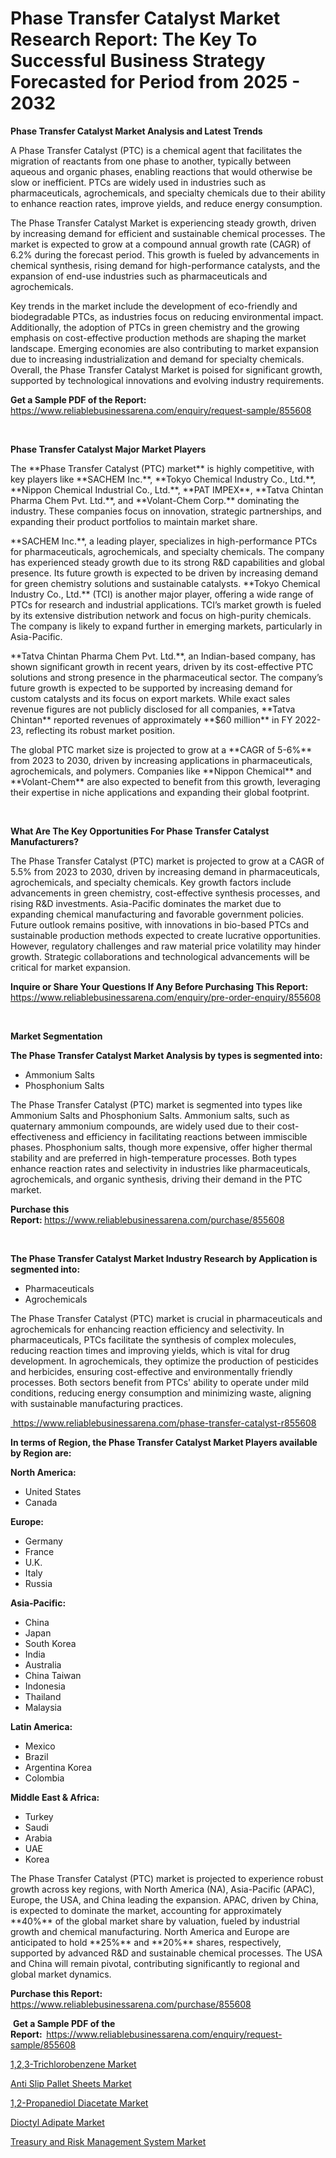 <p><h1>Phase Transfer Catalyst Market Research Report: The Key To Successful Business Strategy Forecasted for Period from 2025 - 2032</h1></p><p><strong>Phase Transfer Catalyst Market Analysis and Latest Trends</strong></p>
<p><p>A Phase Transfer Catalyst (PTC) is a chemical agent that facilitates the migration of reactants from one phase to another, typically between aqueous and organic phases, enabling reactions that would otherwise be slow or inefficient. PTCs are widely used in industries such as pharmaceuticals, agrochemicals, and specialty chemicals due to their ability to enhance reaction rates, improve yields, and reduce energy consumption.</p><p>The Phase Transfer Catalyst Market is experiencing steady growth, driven by increasing demand for efficient and sustainable chemical processes. The market is expected to grow at a compound annual growth rate (CAGR) of 6.2% during the forecast period. This growth is fueled by advancements in chemical synthesis, rising demand for high-performance catalysts, and the expansion of end-use industries such as pharmaceuticals and agrochemicals.</p><p>Key trends in the market include the development of eco-friendly and biodegradable PTCs, as industries focus on reducing environmental impact. Additionally, the adoption of PTCs in green chemistry and the growing emphasis on cost-effective production methods are shaping the market landscape. Emerging economies are also contributing to market expansion due to increasing industrialization and demand for specialty chemicals. Overall, the Phase Transfer Catalyst Market is poised for significant growth, supported by technological innovations and evolving industry requirements.</p></p>
<p><strong>Get a Sample PDF of the Report:&nbsp;</strong> <a href="https://www.reliablebusinessarena.com/enquiry/request-sample/855608?utm_campaign=1943&utm_medium=2&utm_source=Github&utm_content=ia&utm_term=26012025&utm_id=phase-transfer-catalyst">https://www.reliablebusinessarena.com/enquiry/request-sample/855608</a></p>
<p>&nbsp;</p>
<p><strong>Phase Transfer Catalyst Major Market Players</strong></p>
<p><p>The **Phase Transfer Catalyst (PTC) market** is highly competitive, with key players like **SACHEM Inc.**, **Tokyo Chemical Industry Co., Ltd.**, **Nippon Chemical Industrial Co., Ltd.**, **PAT IMPEX**, **Tatva Chintan Pharma Chem Pvt. Ltd.**, and **Volant-Chem Corp.** dominating the industry. These companies focus on innovation, strategic partnerships, and expanding their product portfolios to maintain market share.</p><p>**SACHEM Inc.**, a leading player, specializes in high-performance PTCs for pharmaceuticals, agrochemicals, and specialty chemicals. The company has experienced steady growth due to its strong R&D capabilities and global presence. Its future growth is expected to be driven by increasing demand for green chemistry solutions and sustainable catalysts. **Tokyo Chemical Industry Co., Ltd.** (TCI) is another major player, offering a wide range of PTCs for research and industrial applications. TCI’s market growth is fueled by its extensive distribution network and focus on high-purity chemicals. The company is likely to expand further in emerging markets, particularly in Asia-Pacific.</p><p>**Tatva Chintan Pharma Chem Pvt. Ltd.**, an Indian-based company, has shown significant growth in recent years, driven by its cost-effective PTC solutions and strong presence in the pharmaceutical sector. The company’s future growth is expected to be supported by increasing demand for custom catalysts and its focus on export markets. While exact sales revenue figures are not publicly disclosed for all companies, **Tatva Chintan** reported revenues of approximately **$60 million** in FY 2022-23, reflecting its robust market position.</p><p>The global PTC market size is projected to grow at a **CAGR of 5-6%** from 2023 to 2030, driven by increasing applications in pharmaceuticals, agrochemicals, and polymers. Companies like **Nippon Chemical** and **Volant-Chem** are also expected to benefit from this growth, leveraging their expertise in niche applications and expanding their global footprint.</p></p>
<p>&nbsp;</p>
<p><strong>What Are The Key Opportunities For Phase Transfer Catalyst Manufacturers?</strong></p>
<p><p>The Phase Transfer Catalyst (PTC) market is projected to grow at a CAGR of 5.5% from 2023 to 2030, driven by increasing demand in pharmaceuticals, agrochemicals, and specialty chemicals. Key growth factors include advancements in green chemistry, cost-effective synthesis processes, and rising R&D investments. Asia-Pacific dominates the market due to expanding chemical manufacturing and favorable government policies. Future outlook remains positive, with innovations in bio-based PTCs and sustainable production methods expected to create lucrative opportunities. However, regulatory challenges and raw material price volatility may hinder growth. Strategic collaborations and technological advancements will be critical for market expansion.</p></p>
<p><strong>Inquire or Share Your Questions If Any Before Purchasing This Report:</strong> <a href="https://www.reliablebusinessarena.com/enquiry/pre-order-enquiry/855608?utm_campaign=1943&utm_medium=2&utm_source=Github&utm_content=ia&utm_term=26012025&utm_id=phase-transfer-catalyst">https://www.reliablebusinessarena.com/enquiry/pre-order-enquiry/855608</a></p>
<p>&nbsp;</p>
<p><strong>Market Segmentation</strong></p>
<p><strong>The Phase Transfer Catalyst Market Analysis by types is segmented into:</strong></p>
<p><ul><li>Ammonium Salts</li><li>Phosphonium Salts</li></ul></p>
<p><p>The Phase Transfer Catalyst (PTC) market is segmented into types like Ammonium Salts and Phosphonium Salts. Ammonium salts, such as quaternary ammonium compounds, are widely used due to their cost-effectiveness and efficiency in facilitating reactions between immiscible phases. Phosphonium salts, though more expensive, offer higher thermal stability and are preferred in high-temperature processes. Both types enhance reaction rates and selectivity in industries like pharmaceuticals, agrochemicals, and organic synthesis, driving their demand in the PTC market.</p></p>
<p><strong>Purchase this Report:&nbsp;</strong><a href="https://www.reliablebusinessarena.com/purchase/855608?utm_campaign=1943&utm_medium=2&utm_source=Github&utm_content=ia&utm_term=26012025&utm_id=phase-transfer-catalyst">https://www.reliablebusinessarena.com/purchase/855608</a></p>
<p>&nbsp;</p>
<p><strong>The Phase Transfer Catalyst Market Industry Research by Application is segmented into:</strong></p>
<p><ul><li>Pharmaceuticals</li><li>Agrochemicals</li></ul></p>
<p><p>The Phase Transfer Catalyst (PTC) market is crucial in pharmaceuticals and agrochemicals for enhancing reaction efficiency and selectivity. In pharmaceuticals, PTCs facilitate the synthesis of complex molecules, reducing reaction times and improving yields, which is vital for drug development. In agrochemicals, they optimize the production of pesticides and herbicides, ensuring cost-effective and environmentally friendly processes. Both sectors benefit from PTCs' ability to operate under mild conditions, reducing energy consumption and minimizing waste, aligning with sustainable manufacturing practices.</p></p>
<p><a href="https://www.reliablebusinessarena.com/phase-transfer-catalyst-r855608?utm_campaign=1943&utm_medium=2&utm_source=Github&utm_content=ia&utm_term=26012025&utm_id=phase-transfer-catalyst">&nbsp;https://www.reliablebusinessarena.com/phase-transfer-catalyst-r855608</a></p>
<p><strong>In terms of Region, the Phase Transfer Catalyst Market Players available by Region are:</strong></p>
<p>
    <p> <strong> North America: </strong>
        <ul>
            <li>United States</li>
            <li>Canada</li>
        </ul>
        </p> 
    <p> <strong> Europe: </strong>
        <ul>
            <li>Germany</li>
            <li>France</li>
            <li>U.K.</li>
            <li>Italy</li>
            <li>Russia</li>
        </ul>
        </p> 
    <p> <strong> Asia-Pacific: </strong>
        <ul>
            <li>China</li>
            <li>Japan</li>
            <li>South Korea</li>
            <li>India</li>
            <li>Australia</li>
            <li>China Taiwan</li>
            <li>Indonesia</li>
            <li>Thailand</li>
            <li>Malaysia</li>
        </ul>
        </p> 
    <p> <strong> Latin America: </strong>
        <ul>
            <li>Mexico</li>
            <li>Brazil</li>
            <li>Argentina Korea</li>
            <li>Colombia</li>
        </ul>
        </p> 
    <p> <strong> Middle East & Africa: </strong>
        <ul>
            <li>Turkey</li>
            <li>Saudi</li>
            <li>Arabia</li>
            <li>UAE</li>
            <li>Korea</li>
        </ul>
    </p>
    </p>
<p><p>The Phase Transfer Catalyst (PTC) market is projected to experience robust growth across key regions, with North America (NA), Asia-Pacific (APAC), Europe, the USA, and China leading the expansion. APAC, driven by China, is expected to dominate the market, accounting for approximately **40%** of the global market share by valuation, fueled by industrial growth and chemical manufacturing. North America and Europe are anticipated to hold **25%** and **20%** shares, respectively, supported by advanced R&D and sustainable chemical processes. The USA and China will remain pivotal, contributing significantly to regional and global market dynamics.</p></p>
<p><strong>Purchase this Report: </strong><a href="https://www.reliablebusinessarena.com/purchase/855608?utm_campaign=1943&utm_medium=2&utm_source=Github&utm_content=ia&utm_term=26012025&utm_id=phase-transfer-catalyst">https://www.reliablebusinessarena.com/purchase/855608</a></p>
<p>&nbsp;<strong>Get a Sample PDF of the Report:&nbsp;&nbsp;</strong><a href="https://www.reliablebusinessarena.com/enquiry/request-sample/855608?utm_campaign=1943&utm_medium=2&utm_source=Github&utm_content=ia&utm_term=26012025&utm_id=phase-transfer-catalyst">https://www.reliablebusinessarena.com/enquiry/request-sample/855608</a></p>
<p><strong></strong></p>
<p><p><a href="https://www.linkedin.com/pulse/revolutionizing-success-in-depth-review-theglobal-123-trichlorobenzene-7vone?utm_campaign=1943&utm_medium=2&utm_source=Github&utm_content=ia&utm_term=26012025&utm_id=phase-transfer-catalyst">1,2,3-Trichlorobenzene Market</a></p><p><a href="https://github.com/mcmackinj33/Market-Research-Report-List-1/blob/main/anti-slip-pallet-sheets-market.md?utm_campaign=1943&utm_medium=2&utm_source=Github&utm_content=ia&utm_term=26012025&utm_id=phase-transfer-catalyst">Anti Slip Pallet Sheets Market</a></p><p><a href="https://www.linkedin.com/pulse/growth-opportunities-challenges-12-propanediol-diacetate-market-uqdde?utm_campaign=1943&utm_medium=2&utm_source=Github&utm_content=ia&utm_term=26012025&utm_id=phase-transfer-catalyst">1,2-Propanediol Diacetate Market</a></p><p><a href="https://github.com/rabiumofer/Market-Research-Report-List-1/blob/main/dioctyl-adipate-market.md?utm_campaign=1943&utm_medium=2&utm_source=Github&utm_content=ia&utm_term=26012025&utm_id=phase-transfer-catalyst">Dioctyl Adipate Market</a></p><p><a href="https://www.linkedin.com/pulse/examination-market-segmentation-treasury-risk-management-ic8ic?utm_campaign=1943&utm_medium=2&utm_source=Github&utm_content=ia&utm_term=26012025&utm_id=phase-transfer-catalyst">Treasury and Risk Management System Market</a></p></p>
